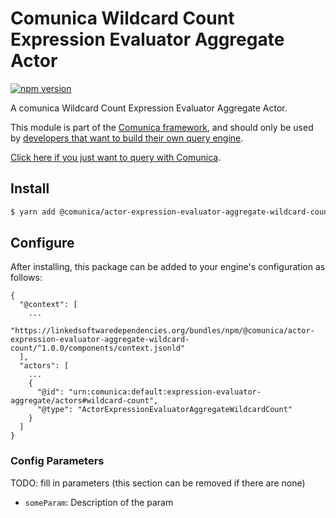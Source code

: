 # Comunica Wildcard Count Expression Evaluator Aggregate Actor

[![npm version](https://badge.fury.io/js/%40comunica%2Factor-expression-evaluator-aggregate-wildcard-count.svg)](https://www.npmjs.com/package/@comunica/actor-expression-evaluator-aggregate-wildcard-count)

A comunica Wildcard Count Expression Evaluator Aggregate Actor.

This module is part of the [Comunica framework](https://github.com/comunica/comunica),
and should only be used by [developers that want to build their own query engine](https://comunica.dev/docs/modify/).

[Click here if you just want to query with Comunica](https://comunica.dev/docs/query/).

## Install

```bash
$ yarn add @comunica/actor-expression-evaluator-aggregate-wildcard-count
```

## Configure

After installing, this package can be added to your engine's configuration as follows:
```text
{
  "@context": [
    ...
    "https://linkedsoftwaredependencies.org/bundles/npm/@comunica/actor-expression-evaluator-aggregate-wildcard-count/^1.0.0/components/context.jsonld"  
  ],
  "actors": [
    ...
    {
      "@id": "urn:comunica:default:expression-evaluator-aggregate/actors#wildcard-count",
      "@type": "ActorExpressionEvaluatorAggregateWildcardCount"
    }
  ]
}
```

### Config Parameters

TODO: fill in parameters (this section can be removed if there are none)

* `someParam`: Description of the param
